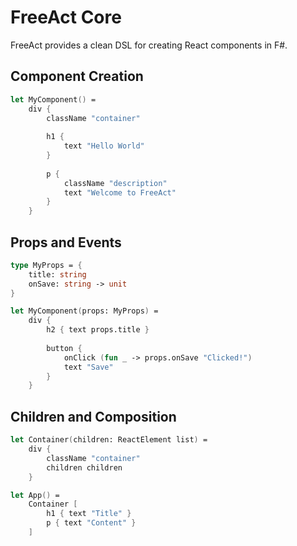 # FreeAct Core

FreeAct provides a clean DSL for creating React components in F#.

## Component Creation

```fsharp
let MyComponent() =
    div {
        className "container"
        
        h1 { 
            text "Hello World" 
        }
        
        p {
            className "description"
            text "Welcome to FreeAct"
        }
    }
```

## Props and Events

```fsharp
type MyProps = {
    title: string
    onSave: string -> unit
}

let MyComponent(props: MyProps) =
    div {
        h2 { text props.title }
        
        button {
            onClick (fun _ -> props.onSave "Clicked!")
            text "Save"
        }
    }
```

## Children and Composition

```fsharp
let Container(children: ReactElement list) =
    div {
        className "container"
        children children
    }

let App() =
    Container [
        h1 { text "Title" }
        p { text "Content" }
    ]
```
